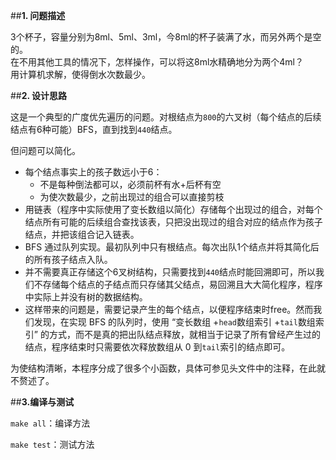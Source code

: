 ##**1. 问题描述**
  
3个杯子，容量分别为8ml、5ml、3ml，今8ml的杯子装满了水，而另外两个是空的。         
在不用其他工具的情况下，怎样操作，可以将这8ml水精确地分为两个4ml？        
用计算机求解，使得倒水次数最少。
  
  
  
##**2. 设计思路**  
  
这是一个典型的广度优先遍历的问题。对根结点为`800`的六叉树（每个结点的后续结点有6种可能）BFS，直到找到`440`结点。         
        
但问题可以简化。        
-   每个结点事实上的孩子数远小于6：
    -   不是每种倒法都可以，必须前杯有水+后杯有空
    -   为使次数最少，之前出现过的组合可以直接剪枝
-   用链表（程序中实际使用了变长数组以简化）存储每个出现过的组合，对每个结点所有可能的后续组合查找该表，只把没出现过的组合对应的结点作为孩子结点，并把该组合记入链表。
-   BFS 通过队列实现。最初队列中只有根结点。每次出队1个结点并将其简化后的所有孩子结点入队。
-   并不需要真正存储这个6叉树结构，只需要找到`440`结点时能回溯即可，所以我们不存储每个结点的子结点而只存储其父结点，易回溯且大大简化程序，程序中实际上并没有树的数据结构。
-   这样带来的问题是，需要记录产生的每个结点，以便程序结束时free。然而我们发现，在实现 BFS 的队列时，使用 “变长数组 +`head`数组索引 +`tail`数组索引” 的方式，而不是真的把出队结点释放，就相当于记录了所有曾经产生过的结点，程序结束时只需要依次释放数组从 0 到`tail`索引的结点即可。
        
        
为使结构清晰，本程序分成了很多个小函数，具体可参见头文件中的注释，在此就不赘述了。

  
  
  
##**3.编译与测试**  
    
`make all`：编译方法  
  
  
`make test`：测试方法  
  

